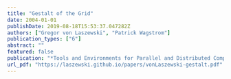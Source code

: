```yaml
---
title: "Gestalt of the Grid"
date: 2004-01-01
publishDate: 2019-08-18T15:53:37.047282Z
authors: ["Gregor von Laszewski", "Patrick Wagstrom"]
publication_types: ["6"]
abstract: ""
featured: false
publication: "*Tools and Environments for Parallel and Distributed Computing*"
url_pdf: "https://laszewski.github.io/papers/vonLaszewski-gestalt.pdf"
---
```


